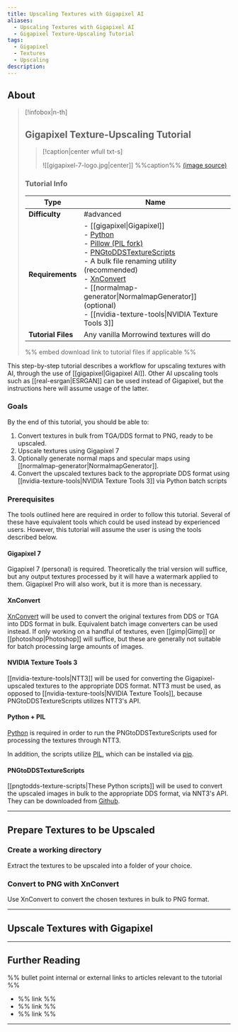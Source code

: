```yaml
---
title: Upscaling Textures with Gigapixel AI
aliases:
  - Upscaling Textures with Gigapixel AI
  - Gigapixel Texture-Upscaling Tutorial
tags:
  - Gigapixel
  - Textures
  - Upscaling
description:
---
```


## About

> [!infobox|n-th]
> 
> ## Gigapixel Texture-Upscaling Tutorial
> 
> > [!caption|center wfull txt-s]
> > 
> > ![[gigapixel-7-logo.jpg|center]]
> > %%caption%%
> > [(image source)](https://cdn.prod.website-files.com/6005fac27a49a9cd477afb63/662078e2f9fb43094b64e271_opengraph-gigapixel.jpg)
> 
> ### Tutorial Info
> 
> | Type | Name |
> | --- | --- |
> | **Difficulty** | #advanced |
> | **Requirements** | - [[gigapixel\|Gigapixel]]<br>- [Python](https://www.python.org/downloads/)<br>- [Pillow (PIL fork)](https://pillow.readthedocs.io/en/stable/)<br>- [PNGtoDDSTextureScripts](https://github.com/staticnation/PNGtoDDSTextureScripts)<br>- A bulk file renaming utility (recommended)<br> - [XnConvert](https://www.xnview.com/en/xnconvert/)<br>- [[normalmap-generator\|NormalmapGenerator]] (optional)<br>- [[nvidia-texture-tools\|NVIDIA Texture Tools 3]] |
> | **Tutorial Files** | Any vanilla Morrowind textures will do |
> 
> %% embed download link to tutorial files if applicable %%

This step-by-step tutorial describes a workflow for upscaling textures with AI, through the use of [[gigapixel|Gigapixel AI]]. Other AI upscaling tools such as [[real-esrgan|ESRGAN]] can be used instead of Gigapixel, but the instructions here will assume usage of the latter.

### Goals

By the end of this tutorial, you should be able to:

1. Convert textures in bulk from TGA/DDS format to PNG, ready to be upscaled.
2. Upscale textures using Gigapixel 7
3. Optionally generate normal maps and specular maps using [[normalmap-generator|NormalmapGenerator]].
4. Convert the upscaled textures back to the appropriate DDS format using [[nvidia-texture-tools|NVIDIA Texture Tools 3]] via Python batch scripts

### Prerequisites

The tools outlined here are required in order to follow this tutorial. Several of these have equivalent tools which could be used instead by experienced users. However, this tutorial will assume the user is using the tools described below.

#### Gigapixel 7

Gigapixel 7 (personal) is required. Theoretically the trial version will suffice, but any output textures processed by it will have a watermark applied to them. Gigapixel Pro will also work, but it is more than is necessary.

#### XnConvert

[XnConvert](https://www.xnview.com/en/xnconvert/) will be used to convert the original textures from DDS or TGA into DDS format in bulk. Equivalent batch image converters can be used instead. If only working on a handful of textures, even [[gimp|Gimp]] or [[photoshop|Photoshop]] will suffice, but these are generally not suitable for batch processing large amounts of images.

#### NVIDIA Texture Tools 3

[[nvidia-texture-tools|NTT3]] will be used for converting the Gigapixel-upscaled textures to the appropriate DDS format. NTT3 must be used, as opposed to [[nvidia-texture-tools|NVIDIA Texture Tools]], because PNGtoDDSTextureScripts utilizes NTT3's API.

#### Python + PIL

[Python](https://www.python.org/downloads/) is required in order to run the PNGtoDDSTextureScripts used for processing the textures through NTT3.

In addition, the scripts utilize [PIL](https://pillow.readthedocs.io/en/stable/), which can be installed via [pip](https://pypi.org/project/pip/).

#### PNGtoDDSTextureScripts

[[pngtodds-texture-scripts|These Python scripts]] will be used to convert the upscaled images in bulk to the appropriate DDS format, via NNT3's API. They can be downloaded from [Github](https://github.com/staticnation/PNGtoDDSTextureScripts/tree/main).

---

## Prepare Textures to be Upscaled



### Create a working directory

Extract the textures to be upscaled into a folder of your choice. 

### Convert to PNG with XnConvert

Use XnConvert to convert the chosen textures in bulk to PNG format.

---

## Upscale Textures with Gigapixel



---

## Further Reading

%% bullet point internal or external links to articles relevant to the tutorial %%

- %% link %%
- %% link %%
- %% link %%

---

